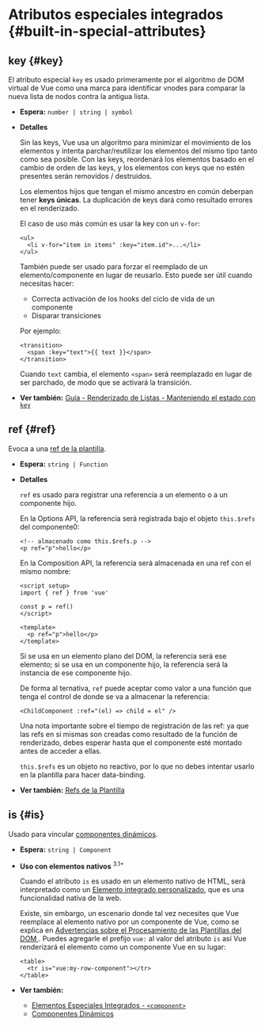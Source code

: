 # Atributos especiales integrados {#built-in-special-attributes}

## key {#key}

El atributo especial `key` es usado primeramente por el algoritmo de DOM virtual de Vue como una marca para identificar vnodes para comparar la nueva lista de nodos contra la antigua lista.

- **Espera:** `number | string | symbol`

- **Detalles**

  Sin las keys, Vue usa un algoritmo para minimizar el movimiento de los elementos y intenta parchar/reutilizar los elementos del mismo tipo tanto como sea posible. Con las keys, reordenará los elementos basado en el cambio de orden de las keys, y los elementos con keys que no estén presentes serán removidos / destruidos.

  Los elementos hijos que tengan el mismo ancestro en común deberpan tener **keys únicas**. La duplicación de keys dará como resultado errores en el renderizado.

  El caso de uso más común es usar la key con un `v-for`:

  ```vue-html
  <ul>
    <li v-for="item in items" :key="item.id">...</li>
  </ul>
  ```

  También puede ser usado para forzar el reemplado de un elemento/componente en lugar de reusarlo. Esto puede ser útil cuando necesitas hacer:

  - Correcta activación de los hooks del ciclo de vida de un componente
  - Disparar transiciones

  Por ejemplo:

  ```vue-html
  <transition>
    <span :key="text">{{ text }}</span>
  </transition>
  ```

  Cuando `text` cambia, el elemento `<span>` será reemplazado en lugar de ser parchado, de modo que se activará la transición.

- **Ver también:** [Guía - Renderizado de Listas - Manteniendo el estado con `key`](/guide/essentials/list#maintaining-state-with-key)

## ref {#ref}

Evoca a una [ref de la plantilla](/guide/essentials/template-refs).

- **Espera:** `string | Function`

- **Detalles**

  `ref` es usado para registrar una referencia a un elemento o a un componente hijo.

  En la Options API, la referencia será registrada bajo el objeto  `this.$refs` del componente0:

  ```vue-html
  <!-- almacenado como this.$refs.p -->
  <p ref="p">hello</p>
  ```

  En la Composition API, la referencia será almacenada en una ref con el mismo nombre:

  ```vue
  <script setup>
  import { ref } from 'vue'

  const p = ref()
  </script>

  <template>
    <p ref="p">hello</p>
  </template>
  ```

  Si se usa en un elemento plano del DOM, la referencia será ese elemento; si se usa en un componente hijo, la referencia será la instancia de ese componente hijo.

  De forma al ternativa, `ref` puede aceptar como valor a una función que tenga el control de donde se va a almacenar la referencia:

  ```vue-html
  <ChildComponent :ref="(el) => child = el" />
  ```

  Una nota importante sobre el tiempo de registración de las ref: ya que las refs en si mismas son creadas como resultado de la función de renderizado, debes esperar hasta que el componente esté montado antes de acceder a ellas.

  `this.$refs` es un objeto no reactivo, por lo que no debes intentar usarlo en la plantilla para hacer data-binding.

- **Ver también:** [Refs de la Plantilla](/guide/essentials/template-refs)

## is {#is}

Usado para vincular [componentes dinámicos](/guide/essentials/component-basics#dynamic-components).

- **Espera:** `string | Component`

- **Uso con elementos nativos** <sup class="vt-badge">3.1+</sup>

  Cuando el atributo `is` es usado en un elemento nativo de HTML, será interpretado como un [Elemento integrado personalizado](https://html.spec.whatwg.org/multipage/custom-elements.html#custom-elements-customized-builtin-example), que es una funcionalidad nativa de la web.

  Existe, sin embargo, un escenario donde tal vez necesites que Vue reemplace al elemento nativo por un componente de Vue, como se explica en [Advertencias sobre el Procesamiento de las Plantillas del DOM ](/guide/essentials/component-basics#dom-template-parsing-caveats). Puedes agregarle el prefijo `vue:` al valor del atributo `is` así Vue renderizará el elemento como un componente Vue en su lugar:

  ```vue-html
  <table>
    <tr is="vue:my-row-component"></tr>
  </table>
  ```

- **Ver también:**

  - [Elementos Especiales Integrados - `<component>`](/api/built-in-special-elements#component)
  - [Componentes Dinámicos](/guide/essentials/component-basics#dynamic-components)

